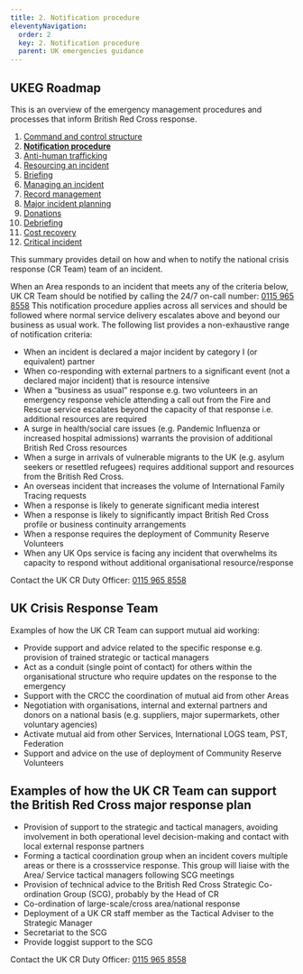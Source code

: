 ```yaml
---
title: 2. Notification procedure
eleventyNavigation:
  order: 2
  key: 2. Notification procedure
  parent: UK emergencies guidance
---
```


## UKEG Roadmap

This is an overview of the emergency management procedures and processes that inform British Red Cross response.

1. [Command and control structure](/emergencies/command-and-control-structure/)
2. <strong>[Notification procedure](/emergencies/notification-procedure/)</strong>
3. [Anti-human trafficking](/emergencies/anti-human-trafficking/)
4. [Resourcing an incident](/emergencies/resourcing-an-incident/)
5. [Briefing](/emergencies/briefing)
6. [Managing an incident](/emergencies/managing-an-incident/)
7. [Record management](/emergencies/record-management/)
8. [Major incident planning](/emergencies/major-incident-planning/)
9. [Donations](/emergencies/donations/)
10. [Debriefing](/emergencies/debriefing/)
11. [Cost recovery](/emergencies/cost-recovery/)
12. [Critical incident](/emergencies/critical-incident)

This summary provides detail on how and when to notify the national crisis response (CR Team) team of an incident.

When an Area responds to an incident that meets any of the criteria below, UK CR Team should be notified by calling the 24/7 on-call number: [0115 965 8558](tel:01159658558) This notification procedure applies across all services and should be followed where normal service delivery escalates above and beyond our business as usual work. The following list provides a non-exhaustive range of notification criteria:

- When an incident is declared a major incident by category I (or equivalent) partner
- When co-responding with external partners to a significant event (not a declared major incident) that is resource intensive
- When a “business as usual” response e.g. two volunteers in an emergency response vehicle attending a call out from the Fire and Rescue service escalates beyond the capacity of that response i.e. additional resources are required
- A surge in health/social care issues (e.g. Pandemic Influenza or increased hospital admissions) warrants the provision of additional British Red Cross resources
- When a surge in arrivals of vulnerable migrants to the UK (e.g. asylum seekers or resettled refugees) requires additional support and resources from the British Red Cross.
- An overseas incident that increases the volume of International Family Tracing requests
- When a response is likely to generate significant media interest
- When a response is likely to significantly impact British Red Cross profile or business
continuity arrangements
- When a response requires the deployment of Community Reserve Volunteers
- When any UK Ops service is facing any incident that overwhelms its capacity to respond without additional organisational resource/response

Contact the UK CR Duty Officer: [0115 965 8558](tel:01159658558)

## UK Crisis Response Team

Examples of how the UK CR Team can support mutual aid working:

- Provide support and advice related to the specific response e.g. provision of trained strategic or tactical managers
- Act as a conduit (single point of contact) for others within the organisational structure who require updates on the response to the emergency
- Support with the CRCC the coordination of mutual aid from other Areas
- Negotiation with organisations, internal and external partners and donors on a national basis (e.g. suppliers, major supermarkets, other voluntary agencies)
- Activate mutual aid from other Services, International LOGS team, PST, Federation
- Support and advice on the use of deployment of Community Reserve Volunteers

## Examples of how the UK CR Team can support the British Red Cross major response plan

- Provision of support to the strategic and tactical managers, avoiding involvement in both operational level decision-making and contact with local external response partners
- Forming a tactical coordination group when an incident covers multiple areas or there is a crossservice response. This group will liaise with the Area/ Service tactical managers following SCG meetings
- Provision of technical advice to the British Red Cross Strategic Co-ordination Group (SCG), probably by the Head of CR
- Co-ordination of large-scale/cross area/national response
- Deployment of a UK CR staff member as the Tactical Adviser to the Strategic Manager
- Secretariat to the SCG
- Provide loggist support to the SCG

Contact the UK CR Duty Officer: [0115 965 8558](tel:01159658558)
